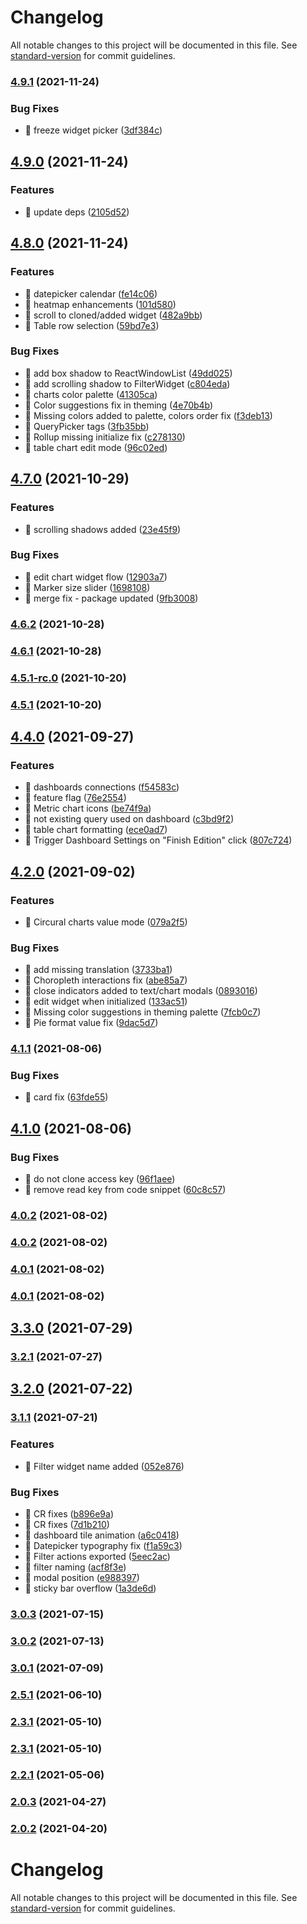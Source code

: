 # Changelog

All notable changes to this project will be documented in this file. See [standard-version](https://github.com/conventional-changelog/standard-version) for commit guidelines.

### [4.9.1](https://github.com/keen/explorer/compare/v4.9.0...v4.9.1) (2021-11-24)


### Bug Fixes

* 🐛 freeze widget picker ([3df384c](https://github.com/keen/explorer/commit/3df384cae417cd732f45d3e21a988695558908d4))

## [4.9.0](https://github.com/keen/explorer/compare/v4.8.0...v4.9.0) (2021-11-24)


### Features

* 🎸 update deps ([2105d52](https://github.com/keen/explorer/commit/2105d5236ff9d3f227b090ee18c3d2f3019fed1e))

## [4.8.0](https://github.com/keen/explorer/compare/v4.7.0...v4.8.0) (2021-11-24)


### Features

* 🎸 datepicker calendar ([fe14c06](https://github.com/keen/explorer/commit/fe14c0633c8b6e53a53d91fa135d99d15864d81f))
* 🎸 heatmap enhancements ([101d580](https://github.com/keen/explorer/commit/101d5808180ccde0062578d697bf5403241453ce))
* 🎸 scroll to cloned/added widget ([482a9bb](https://github.com/keen/explorer/commit/482a9bbe9fd6a225a195df29ab8235dd37c8609a))
* 🎸 Table row selection ([59bd7e3](https://github.com/keen/explorer/commit/59bd7e34b5e3d39b30db913084270e4335ee5739))


### Bug Fixes

* 🐛 add box shadow to ReactWindowList ([49dd025](https://github.com/keen/explorer/commit/49dd02562c387f5a4275eec2601102d24b04c9a3))
* 🐛 add scrolling shadow to FilterWidget ([c804eda](https://github.com/keen/explorer/commit/c804edaccf83aafcb5a2bde24313c83ea7d3d334))
* 🐛 charts color palette ([41305ca](https://github.com/keen/explorer/commit/41305cacd5e2add3c563b1d82d032441e1cfca31))
* 🐛 Color suggestions fix in theming ([4e70b4b](https://github.com/keen/explorer/commit/4e70b4b3f456506afc28915d4092302aa31bae57))
* 🐛 Missing colors added to palette, colors order fix ([f3deb13](https://github.com/keen/explorer/commit/f3deb139c49f7cc5a6050fdf28fec774c88ff63c))
* 🐛 QueryPicker tags ([3fb35bb](https://github.com/keen/explorer/commit/3fb35bb07c6828e8e130bad9036e55af3b2e056e))
* 🐛 Rollup missing initialize fix ([c278130](https://github.com/keen/explorer/commit/c2781306f742de839c37a48235fe06660b09b3e7))
* 🐛 table chart edit mode ([96c02ed](https://github.com/keen/explorer/commit/96c02edce79077567c1115d7532b91ea21e9f035))

## [4.7.0](https://github.com/keen/explorer/compare/v4.6.2...v4.7.0) (2021-10-29)


### Features

* 🎸 scrolling shadows added ([23e45f9](https://github.com/keen/explorer/commit/23e45f94af7636bb848c5df148c95218ac7167c1))


### Bug Fixes

* 🐛 edit chart widget flow ([12903a7](https://github.com/keen/explorer/commit/12903a799d1b1503162133556e14e3b5272a3420))
* 🐛 Marker size slider ([1698108](https://github.com/keen/explorer/commit/1698108267e9f02f23c53b4b4fd50e6c6c65686d))
* 🐛 merge fix - package updated ([9fb3008](https://github.com/keen/explorer/commit/9fb300864950800c20ba52f1a5aea8a432c2ef5b))

### [4.6.2](https://github.com/keen/explorer/compare/v4.6.1...v4.6.2) (2021-10-28)

### [4.6.1](https://github.com/keen/explorer/compare/v4.5.1...v4.6.1) (2021-10-28)

### [4.5.1-rc.0](https://github.com/keen/explorer/compare/v4.4.0-rc.11...v4.5.1-rc.0) (2021-10-20)

### [4.5.1](https://github.com/keen/explorer/compare/v4.4.0-rc.11...v4.5.1) (2021-10-20)

## [4.4.0](https://github.com/keen/explorer/compare/v4.2.0...v4.4.0) (2021-09-27)


### Features

* 🎸 dashboards connections ([f54583c](https://github.com/keen/explorer/commit/f54583ca9ef9d43bcbd122d5ee4505a6b92ba699))
* 🎸 feature flag ([76e2554](https://github.com/keen/explorer/commit/76e2554897dfc6b85ffdbcf1318a0d658a436ae1))
* 🎸 Metric chart icons ([be74f9a](https://github.com/keen/explorer/commit/be74f9a8f46413eefef833e31895eef51a7a7c89))
* 🎸 not existing query used on dashboard ([c3bd9f2](https://github.com/keen/explorer/commit/c3bd9f2ae3cee6dced5865fe9ed0fd13e0498c24))
* 🎸 table chart formatting ([ece0ad7](https://github.com/keen/explorer/commit/ece0ad7e49877d79e36ba2119ccda38ee05ee485))
* 🎸 Trigger Dashboard Settings on "Finish Edition" click ([807c724](https://github.com/keen/explorer/commit/807c724899f6306cf0d53b75069533c7d2d51383))

## [4.2.0](https://github.com/keen/explorer/compare/v4.1.1...v4.2.0) (2021-09-02)


### Features

* 🎸 Circural charts value mode ([079a2f5](https://github.com/keen/explorer/commit/079a2f50e6ae7450c5b344699c32f4c3832a70fc))


### Bug Fixes

* 🐛 add missing translation ([3733ba1](https://github.com/keen/explorer/commit/3733ba1eb48a80e75bb39d2895cb6e9c93116c21))
* 🐛 Choropleth interactions fix ([abe85a7](https://github.com/keen/explorer/commit/abe85a77f0f4191c300acab4034f045ce0bbc145))
* 🐛 close indicators added to text/chart modals ([0893016](https://github.com/keen/explorer/commit/0893016ccea44c969a2b60af7534ea5b6a6cf6d1))
* 🐛 edit widget when initialized ([133ac51](https://github.com/keen/explorer/commit/133ac51df74f207e122570b83b44433bf276a3d6))
* 🐛 Missing color suggestions in theming palette ([7fcb0c7](https://github.com/keen/explorer/commit/7fcb0c7eb49068b57a057b9610be619cd4957645))
* 🐛 Pie format value fix ([9dac5d7](https://github.com/keen/explorer/commit/9dac5d757861341ea9b052f467c9e6cc71967b55))

### [4.1.1](https://github.com/keen/explorer/compare/v4.1.0...v4.1.1) (2021-08-06)


### Bug Fixes

* 🐛 card fix ([63fde55](https://github.com/keen/explorer/commit/63fde5574abe46d0d79bc0acd9b46a583957d836))

## [4.1.0](https://github.com/keen/explorer/compare/v4.1.0-rc.2...v4.1.0) (2021-08-06)


### Bug Fixes

* 🐛 do not clone access key ([96f1aee](https://github.com/keen/explorer/commit/96f1aee2917dca479ca30e01ad67b92d30ad4ec1))
* 🐛 remove read key from code snippet ([60c8c57](https://github.com/keen/explorer/commit/60c8c573a920858669dccd79681dee3105ee3089))

### [4.0.2](https://github.com/keen/explorer/compare/v4.0.2-rc.0...v4.0.2) (2021-08-02)

### [4.0.2](https://github.com/keen/explorer/compare/v4.0.1-rc.1...v4.0.2) (2021-08-02)

### [4.0.1](https://github.com/keen/explorer/compare/v4.0.1-rc.0...v4.0.1) (2021-08-02)

### [4.0.1](https://github.com/keen/explorer/compare/v4.0.1-rc.0...v4.0.1) (2021-08-02)

## [3.3.0](https://github.com/keen/explorer/compare/v3.3.0-rc.2...v3.3.0) (2021-07-29)

### [3.2.1](https://github.com/keen/explorer/compare/v3.2.1-rc.0...v3.2.1) (2021-07-27)

## [3.2.0](https://github.com/keen/explorer/compare/v3.2.0-rc.2...v3.2.0) (2021-07-22)

### [3.1.1](https://github.com/keen/explorer/compare/v3.0.3-rc.0...v3.1.1) (2021-07-21)

### Features

* 🎸 Filter widget name added ([052e876](https://github.com/keen/explorer/commit/052e87659c0cafcbd33a7b6dab30a3a6fd62dd3a))


### Bug Fixes

* 🐛 CR fixes ([b896e9a](https://github.com/keen/explorer/commit/b896e9a1ed0cf7e53e1c402e8ababab66b42357d))
* 🐛 CR fixes ([7d1b210](https://github.com/keen/explorer/commit/7d1b2104585bcb881ad076b22b950f71986a78f1))
* 🐛 dashboard tile animation ([a6c0418](https://github.com/keen/explorer/commit/a6c0418f6116afa8d55400fa68ddabd02a996921))
* 🐛 Datepicker typography fix ([f1a59c3](https://github.com/keen/explorer/commit/f1a59c3b6c122463703afb444774595bac5e5260))
* 🐛 Filter actions exported ([5eec2ac](https://github.com/keen/explorer/commit/5eec2aca1337c694cc7b88a1818e45a48b385fbe))
* 🐛 filter naming ([acf8f3e](https://github.com/keen/explorer/commit/acf8f3ea352b37e10007ef51deb5e042a680354a))
* 🐛 modal position ([e988397](https://github.com/keen/explorer/commit/e98839781ccee07fae714d34817f2aefc442863a))
* 🐛 sticky bar overflow ([1a3de6d](https://github.com/keen/explorer/commit/1a3de6deb5b09329331a81965827c1f8ca77d2a0))

### [3.0.3](https://github.com/keen/explorer/compare/v3.0.3-rc.0...v3.0.3) (2021-07-15)

### [3.0.2](https://github.com/keen/explorer/compare/v3.0.2-rc.0...v3.0.2) (2021-07-13)

### [3.0.1](https://github.com/keen/explorer/compare/v3.0.1-rc.0...v3.0.1) (2021-07-09)

### [2.5.1](https://github.com/keen/explorer/compare/v2.4.0-rc.16...v2.5.1) (2021-06-10)

### [2.3.1](https://github.com/keen/explorer/compare/v2.3.1-rc.0...v2.3.1) (2021-05-10)

### [2.3.1](https://github.com/keen/explorer/compare/v2.3.1-rc.0...v2.3.1) (2021-05-10)

### [2.2.1](https://github.com/keen/explorer/compare/v2.2.1-rc.0...v2.2.1) (2021-05-06)

### [2.0.3](https://github.com/keen/explorer/compare/v2.0.3-rc.0...v2.0.3) (2021-04-27)

### [2.0.2](https://github.com/keen/explorer/compare/v2.0.2-rc.1...v2.0.2) (2021-04-20)

# Changelog

All notable changes to this project will be documented in this file. See [standard-version](https://github.com/conventional-changelog/standard-version) for commit guidelines.
